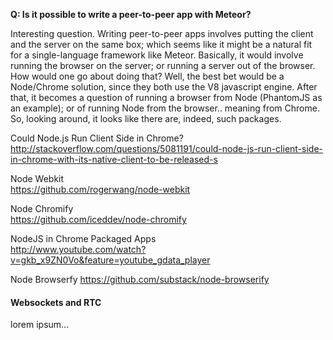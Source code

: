 **Q:  Is it possible to write a peer-to-peer app with Meteor?**  

Interesting question.  Writing peer-to-peer apps involves putting the client and the server on the same box; which seems like it might be a natural fit for a single-language framework like Meteor.  Basically, it would involve running the browser on the server; or running a server out of the browser.  How would one go about doing that?  Well, the best bet would be a Node/Chrome solution, since they both use the V8 javascript engine.  After that, it becomes a question of running a browser from Node (PhantomJS as an example); or of running Node from the browser.. meaning from Chrome.  So, looking around, it looks like there are, indeed, such packages.  

Could Node.js Run Client Side in Chrome?  
http://stackoverflow.com/questions/5081191/could-node-js-run-client-side-in-chrome-with-its-native-client-to-be-released-s  

Node Webkit  
https://github.com/rogerwang/node-webkit  

Node Chromify  
https://github.com/iceddev/node-chromify  

NodeJS in Chrome Packaged Apps  
http://www.youtube.com/watch?v=gkb_x9ZN0Vo&feature=youtube_gdata_player  

Node Browserfy
https://github.com/substack/node-browserify

#### Websockets and RTC  
lorem ipsum...
